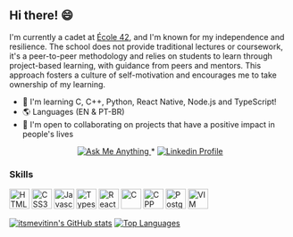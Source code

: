 ## Hi there! 😄

I'm currently a cadet at [École 42](https://42.rio/), and I'm known for my independence and resilience. The school does not provide traditional lectures or coursework, it's a peer-to-peer methodology and relies on students to learn through project-based learning, with guidance from peers and mentors. This approach fosters a culture of self-motivation and encourages me to take ownership of my learning.

* 🧠  I'm learning C, C++, Python, React Native, Node.js and TypeScript!
* 🌎  Languages (EN & PT-BR)
* 🤝  I'm open to collaborating on projects that have a positive impact in people's lives


<p align="center">
	<a href="mailto:vsergio@student.42.rio">
		<img alt="Ask Me Anything" src="https://img.shields.io/badge/-Ask_me_anything-blueviolet?style=flat&logo=Gmail&logoColor=white&link=mailto:vsergio@student.42.rio" />
	</a>
	<span> * </span>
	<a href="https://www.linkedin.com/in/itsmevitinn/">
		<img alt="Linkedin Profile" src="https://img.shields.io/badge/-Linkedin_Profile-0072b1?style=flat&logo=Linkedin&logoColor=white&link=https://www.linkedin.com/in/itsmevitinn/" />
	</a>
</p>

### Skills

<p align="left">
<a href="https://developer.mozilla.org/en-US/docs/Glossary/HTML5" target="_blank" rel="noreferrer"><img src="https://skillicons.dev/icons?i=html" width="36" height="36" alt="HTML5" /></a>
<a href="https://developer.mozilla.org/en-US/docs/Glossary/CSS" target="_blank" rel="noreferrer"><img src="https://skillicons.dev/icons?i=css" width="36" height="36" alt="CSS3" /></a>
<a href="https://developer.mozilla.org/en-US/docs/Web/JavaScript" target="_blank" rel="noreferrer"><img src="https://skillicons.dev/icons?i=js" width="36" height="36" alt="Javascript" /></a>
<a href="https://www.typescriptlang.org/" target="_blank" rel="noreferrer"><img src="https://skillicons.dev/icons?i=ts" width="36" height="36" alt="Typescript" /></a>
<a href="https://reactjs.org/" target="_blank" rel="noreferrer"><img src="https://skillicons.dev/icons?i=react" width="36" height="36" alt="React" /></a>
<a href="https://learn.microsoft.com/en-us/cpp/c-language/?view=msvc-170" target="_blank" rel="noreferrer"><img src="https://skillicons.dev/icons?i=c" width="36" height="36" alt="C" /></a>
<a href="https://isocpp.org/" target="_blank" rel="noreferrer"><img src="https://skillicons.dev/icons?i=cpp" width="36" height="36" alt="CPP" /></a>
<a href="https://www.postgresql.org/" target="_blank" rel="noreferrer"><img src="https://raw.githubusercontent.com/danielcranney/readme-generator/main/public/icons/skills/postgresql-colored.svg" width="36" height="36" alt="PostgreSQL" /></a>
<a href="https://www.vim.org/" target="_blank" rel="noreferrer"><img src="https://skillicons.dev/icons?i=vim" width="36" height="36" alt="VIM" /></a>
</p>

<a href="http://www.github.com/itsmevitinn"><img src="https://github-readme-stats.vercel.app/api?username=itsmevitinn&count_private=true&show_icons=true&theme=tokyonight" alt="itsmevitinn's GitHub stats" /></a>
<a href="https://github.com/itsmevitinn" align="left"><img src="https://github-readme-stats.vercel.app/api/top-langs/?username=itsmevitinn&layout=compact&theme=tokyonight" alt="Top Languages" /></a>
